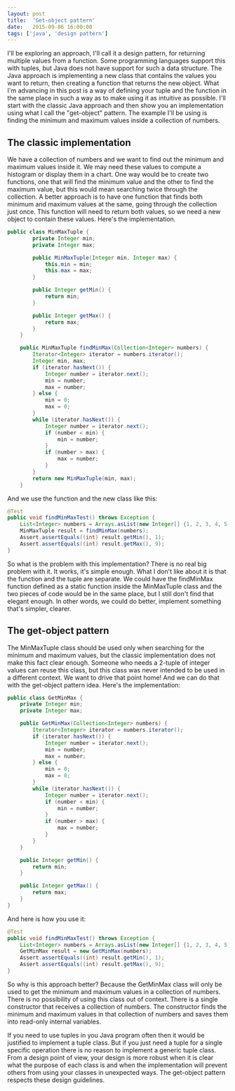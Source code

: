 ```yaml
---
layout: post
title:  'Get-object pattern'
date:   2015-09-06 16:00:00
tags: ['java', 'design pattern']
---
```


I'll be exploring an approach, I'll call it a design pattern, for returning multiple values from a function. Some programming languages support this with tuples, but Java does not have support for such a data structure. The Java approach is implementing a new class that contains the values you want to return, then creating a function that returns the new object. What I'm advancing in this post is a way of defining your tuple and the function in the same place in such a way as to make using it as intuitive as possible. I'll start with the classic Java approach and then show you an implementation using what I call the "get-object" pattern. The example I'll be using is finding the minimum and maximum values inside a collection of numbers.

<!--more-->

The classic implementation
---

We have a collection of numbers and we want to find out the minimum and maximum values inside it. We may need these values to compute a histogram or display them in a chart. One way would be to create two functions, one that will find the minimum value and the other to find the maximum value, but this would mean searching twice through the collection. A better approach is to have one function that finds both minimum and maximum values at the same, going through the collection just once. This function will need to return both values, so we need a new object to contain these values. Here's the implementation.

~~~java
public class MinMaxTuple {
        private Integer min;
        private Integer max;

        public MinMaxTuple(Integer min, Integer max) {
            this.min = min;
            this.max = max;
        }

        public Integer getMin() {
            return min;
        }

        public Integer getMax() {
            return max;
        }
    }

    public MinMaxTuple findMinMax(Collection<Integer> numbers) {
        Iterator<Integer> iterator = numbers.iterator();
        Integer min, max;
        if (iterator.hasNext()) {
            Integer number = iterator.next();
            min = number;
            max = number;
        } else {
            min = 0;
            max = 0;
        }
        while (iterator.hasNext()) {
            Integer number = iterator.next();
            if (number < min) {
                min = number;
            }
            if (number > max) {
                max = number;
            }
        }
        return new MinMaxTuple(min, max);
    }
~~~

And we use the function and the new class like this:

~~~java
@Test
public void findMinMaxTest() throws Exception {
    List<Integer> numbers = Arrays.asList(new Integer[] {1, 2, 3, 4, 5, 6, 7, 8, 9});
    MinMaxTuple result = findMinMax(numbers);
    Assert.assertEquals((int) result.getMin(), 1);
    Assert.assertEquals((int) result.getMax(), 9);
}
~~~

So what is the problem with this implementation? There is no real big problem with it. It works, it's simple enough. What I don't like about it is that the function and the tuple are separate. We could have the findMinMax function defined as a static function inside the MinMaxTuple class and the two pieces of code would be in the same place, but I still don't find that elegant enough. In other words, we could do better, implement something that's simpler, clearer.

The get-object pattern
---

The MinMaxTuple class should be used only when searching for the minimum and maximum values, but the classic implementation does not make this fact clear enough. Someone who needs a 2-tuple of integer values can reuse this class, but this class was never intended to be used in a different context. We want to drive that point home! And we can do that with the get-object pattern idea. Here's the implementation:

~~~java
public class GetMinMax {
    private Integer min;
    private Integer max;

    public GetMinMax(Collection<Integer> numbers) {
        Iterator<Integer> iterator = numbers.iterator();
        if (iterator.hasNext()) {
            Integer number = iterator.next();
            min = number;
            max = number;
        } else {
            min = 0;
            max = 0;
        }
        while (iterator.hasNext()) {
            Integer number = iterator.next();
            if (number < min) {
                min = number;
            }
            if (number > max) {
                max = number;
            }
        }
    }

    public Integer getMin() {
        return min;
    }

    public Integer getMax() {
        return max;
    }
}
~~~

And here is how you use it:

~~~java
@Test
public void findMinMaxTest() throws Exception {
    List<Integer> numbers = Arrays.asList(new Integer[] {1, 2, 3, 4, 5, 6, 7, 8, 9});
    GetMinMax result = new GetMinMax(numbers);
    Assert.assertEquals((int) result.getMin(), 1);
    Assert.assertEquals((int) result.getMax(), 9);
}
~~~

So why is this approach better? Because the GetMinMax class will only be used to get the minimum and maximum values in a collection of numbers. There is no possibility of using this class out of context. There is a single constructor that receives a collection of numbers. The constructor finds the minimum and maximum values in that collection of numbers and saves them into read-only internal variables.

If you need to use tuples in you Java program often then it would be justified to implement a tuple class. But if you just need a tuple for a single specific operation there is no reason to implement a generic tuple class. From a design point of view, your design is more robust when it is clear what the purpose of each class is and when the implementation will prevent others from using your classes in unexpected ways. The get-object pattern respects these design guidelines.
